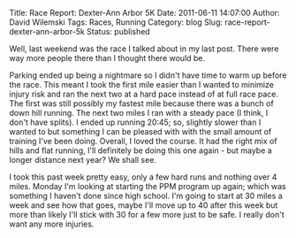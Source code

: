 Title: Race Report: Dexter-Ann Arbor 5K
Date: 2011-06-11 14:07:00
Author: David Wilemski
Tags: Races, Running
Category: blog
Slug: race-report-dexter-ann-arbor-5k
Status: published

Well, last weekend was the race I talked about in my last post. There
were way more people there than I thought there would be.

Parking ended up being a nightmare so I didn't have time to warm up
before the race. This meant I took the first mile easier than I wanted
to minimize injury risk and ran the next two at a hard pace instead of
at full race pace. The first was still possibly my fastest mile because
there was a bunch of down hill running. The next two miles I ran with a
steady pace (I think, I don't have splits). I ended up running 20:45;
so, slightly slower than I wanted to but something I can be pleased with
with the small amount of training I've been doing. Overall, I loved the
course. It had the right mix of hills and flat running, I'll definitely
be doing this one again - but maybe a longer distance next year? We
shall see.

I took this past week pretty easy, only a few hard runs and nothing over
4 miles. Monday I'm looking at starting the PPM program up again; which
was something I haven't done since high school. I'm going to start at 30
miles a week and see how that goes, maybe I'll move up to 40 after this
week but more than likely I'll stick with 30 for a few more just to be
safe. I really don't want any more injuries.
